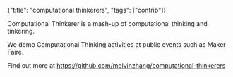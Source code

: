 {"title": "computational thinkerers", "tags": ["contrib"]}

Computational Thinkerer is a mash-up of computational thinking and tinkering.

We demo Computational Thinking activities at public events such as Maker Faire.

Find out more at https://github.com/melvinzhang/computational-thinkerers


